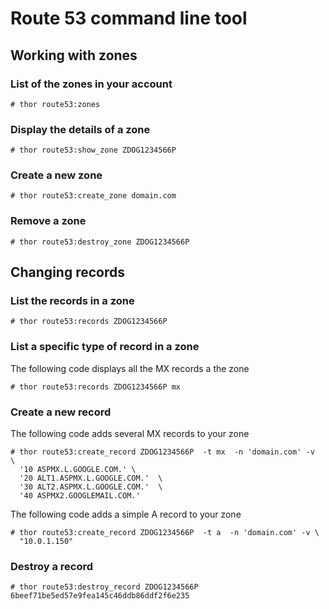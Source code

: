# Route 53 command line tool

## Working with  zones

### List of the zones in your account
    # thor route53:zones

### Display the details of a zone
    # thor route53:show_zone ZDOG1234566P

### Create a new zone
    # thor route53:create_zone domain.com

### Remove a zone
    # thor route53:destroy_zone ZDOG1234566P

## Changing records

### List the records in a zone
    # thor route53:records ZDOG1234566P

### List a specific type of record in a zone
 The following code displays all the MX records a the zone

    # thor route53:records ZDOG1234566P mx
### Create a new record
The following code adds several MX records to your zone

    # thor route53:create_record ZDOG1234566P  -t mx  -n 'domain.com' -v  \
      '10 ASPMX.L.GOOGLE.COM.' \
      '20 ALT1.ASPMX.L.GOOGLE.COM.'  \
      '30 ALT2.ASPMX.L.GOOGLE.COM.'  \
      '40 ASPMX2.GOOGLEMAIL.COM.'

The following code adds a simple A record  to your zone

    # thor route53:create_record ZDOG1234566P  -t a  -n 'domain.com' -v \
      "10.0.1.150"

### Destroy a record

    # thor route53:destroy_record ZDOG1234566P 6beef71be5ed57e9fea145c46ddb86ddf2f6e235
